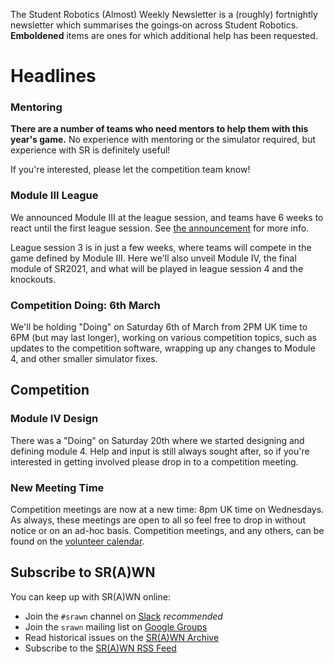 The Student Robotics (Almost) Weekly Newsletter is a (roughly) fortnightly newsletter which summarises the goings‐on across Student Robotics. **Emboldened** items are ones for which additional help has been requested.

# Headlines

### Mentoring

**There are a number of teams who need mentors to help them with this year's game.** No experience with mentoring or the simulator required, but experience with SR is definitely useful!

If you're interested, please let the competition team know!

### Module III League

We announced Module III at the league session, and teams have 6 weeks to react until the first league session. See [the announcement](studentrobotics.org/news/2021-02-06-sr2021-second-league-sessions) for more info.

League session 3 is in just a few weeks, where teams will compete in the game defined by Module III. Here we'll also unveil Module IV, the final module of SR2021, and what will be played in league session 4 and the knockouts.

### Competition Doing: 6th March

We'll be holding "Doing" on Saturday 6th of March from 2PM UK time to 6PM (but may last longer), working on various competition topics, such as updates to the competition software, wrapping up any changes to Module 4, and other smaller simulator fixes.

## Competition

### Module IV Design

There was a "Doing" on Saturday 20th where we started designing and defining module 4. Help and input is still always sought after, so if you're interested in getting involved please drop in to a competition meeting.

### New Meeting Time

Competition meetings are now at a new time: 8pm UK time on Wednesdays. As always, these meetings are open to all so feel free to drop in without notice or on an ad-hoc basis. Competition meetings, and any others, can be found on the [volunteer calendar](https://studentrobotics.org/runbook/volunteering/calendars/).

## Subscribe to SR(A)WN

You can keep up with SR(A)WN online:

- Join the `#srawn` channel on [Slack](https://app.slack.com/client/T0EEPF1LH/C01GBT8NMSN) _recommended_
- Join the `srawn` mailing list on [Google Groups](https://groups.google.com/g/srawn)
- Read historical issues on the [SR(A)WN Archive](https://studentrobotics.org/srawn)
- Subscribe to the [SR(A)WN RSS Feed](https://studentrobotics.org/srawn/rss.xml)

